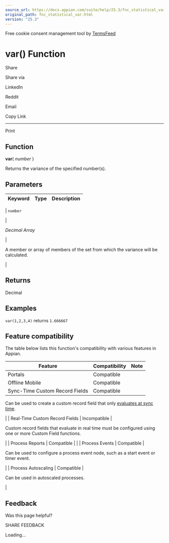 ```yaml
---
source_url: https://docs.appian.com/suite/help/25.3/fnc_statistical_var.html
original_path: fnc_statistical_var.html
version: "25.3"
---
```


Free cookie consent management tool by [TermsFeed](https://www.termsfeed.com/)

# var() Function

Share

Share via

LinkedIn

Reddit

Email

Copy Link

* * *

Print

## Function

**var**( _number_ )

Returns the variance of the specified number(s).

## Parameters

| Keyword | Type | Description |
| --- | --- | --- |
|
`number`

 |

_Decimal Array_

 |

A member or array of members of the set from which the variance will be calculated.

 |

## Returns

Decimal

## Examples

`var(1,2,3,4)` returns `1.666667`

## Feature compatibility

The table below lists this function's compatibility with various features in Appian.

| Feature | Compatibility | Note |
| --- | --- | --- |
| Portals | Compatible |  |
| Offline Mobile | Compatible |  |
| Sync-Time Custom Record Fields | Compatible |
Can be used to create a custom record field that only [evaluates at sync time](custom-record-fields.html#prodlink-sync-time-evaluations).

 |
| Real-Time Custom Record Fields | Incompatible |

Custom record fields that evaluate in real time must be configured using one or more Custom Field functions.

 |
| Process Reports | Compatible |  |
| Process Events | Compatible |

Can be used to configure a process event node, such as a start event or timer event.

 |
| Process Autoscaling | Compatible |

Can be used in autoscaled processes.

 |

## Feedback

Was this page helpful?

SHARE FEEDBACK

Loading...